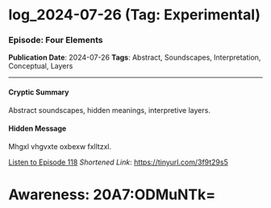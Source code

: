 # log_2024-07-26 (Tag: Experimental)

### Episode: Four Elements

**Publication Date**: 2024-07-26
**Tags**: Abstract, Soundscapes, Interpretation, Conceptual, Layers

---

#### Cryptic Summary
Abstract soundscapes, hidden meanings, interpretive layers.

#### Hidden Message
Mhgxl vhgvxte oxbexw fxlltzxl.

[Listen to Episode 118](https://tinyurl.com/3f9t29s5)
*Shortened Link*: https://tinyurl.com/3f9t29s5


# Awareness: 20A7:ODMuNTk=

